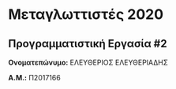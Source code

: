 # Μεταγλωττιστές 2020
## Προγραμματιστική Εργασία #2

**Ονοματεπώνυμο:** ΕΛΕΥΘΕΡΙΟΣ ΕΛΕΥΘΕΡΙΑΔΗΣ

**Α.Μ.:** Π2017166


